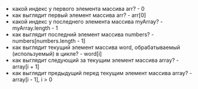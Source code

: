 
- какой индекс у первого элемента массива arr? - 0
- как выглядит первый элемент массива arr? - arr[0]
- какой индекс у последнего элемента массива myArray? - myArray.length - 1
- как выглядит последний элемент массива numbers? - numbers[numbers.length - 1]
- как выглядит текущий элемент массива word, обрабатываемый (используемый) в цикле? - word[i]
- как выглядит следующий за текущим элемент массива array? - array[i + 1]
- как выглядит предыдущий перед текущим элемент массива array? - array[i - 1], i > 0